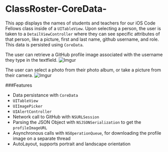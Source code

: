 ClassRoster-CoreData-
=====================

This app displays the names of students and teachers for our iOS Code Fellows class inside of a `UITableView`. Upon selecting a person, the user is taken to a `DetailViewController` where they can see specific attributes of that person, like a picture, first and last name, github username, and role. This data is persisted using `CoreData`.

The user can retrieve a GitHub profile image associated with the username they type in the textfield.
![Imgur](http://imgur.com/2Gy5SAT.gif)

The user can select a photo from their photo album, or take a picture from their camera.
![Imgur](http://imgur.com/PQLPZEN.gif)

###Features
- Data persistance with `CoreData`
- `UITableView`
- `UIImagePicker`
- `UIAlertController`
- Network call to GitHub with `NSURLSession`
- Parsing the JSON Object with `NSJSONSerialization` to get the `profileImageURL`
- Asynchronous calls with `NSOperationQueue`, for downloading the profile image on a separate thread
- AutoLayout, supports portrait and landscape orientation
